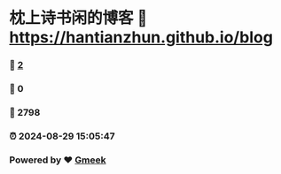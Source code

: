 # 枕上诗书闲的博客 :link: https://hantianzhun.github.io/blog 
### :page_facing_up: [2](https://hantianzhun.github.io/blog/tag.html) 
### :speech_balloon: 0 
### :hibiscus: 2798 
### :alarm_clock: 2024-08-29 15:05:47 
### Powered by :heart: [Gmeek](https://github.com/Meekdai/Gmeek)
